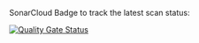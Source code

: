 SonarCloud Badge to track the latest scan status:

[![Quality Gate Status](https://sonarcloud.io/api/project_badges/measure?project=test-sonar&metric=alert_status)](https://sonarcloud.io/dashboard?id=test-sonar)
